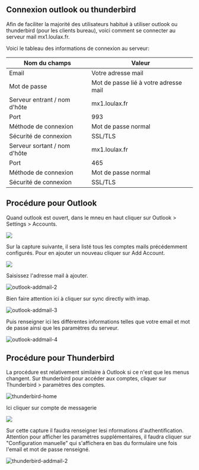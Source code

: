 ## Connexion outlook ou thunderbird

Afin de faciliter la majorité des utilisateurs habitué à utiliser outlook ou thunderbird (pour les clients bureau), voici comment se connecter au serveur mail mx1.loulax.fr.

Voici le tableau des informations de connexion au serveur:

| Nom du champs                | Valeur                                |
| ---------------------------- | ------------------------------------- |
| Email                        | Votre adresse mail                    |
| Mot de passe                 | Mot de passe lié à votre adresse mail |
| Serveur entrant / nom d'hôte | mx1.loulax.fr                         |
| Port                         | 993                                   |
| Méthode de connexion         | Mot de passe normal                   |
| Sécurité de connexion        | SSL/TLS                               |
| Serveur sortant / nom d'hôte | mx1.loulax.fr                         |
| Port                         | 465                                   |
| Méthode de connexion         | Mot de passe normal                   |
| Sécurité de connexion        | SSL/TLS                               |







## Procédure pour Outlook

Quand outlook est ouvert, dans le mneu en haut cliquer sur Outlook > Settings > Accounts.

![](img/outlook-settings.png)

Sur la capture suivante, il sera listé tous les comptes mails précédemment configurés. Pour en ajouter un nouveau cliquer sur Add Account.

![](img/outlook-addmail-1.png)

Saisissez l'adresse mail à ajouter.

![outlook-addmail-2](img/outlook-addmail-2.png)





Bien faire attention ici à cliquer sur sync directly with imap.

![outlook-addmail-3](img/outlook-addmail-3.png)

Puis renseigner ici les différentes informations telles que votre email et mot de passe ainsi que les paramètres du serveur.

![outlook-addmail-4](img/outlook-addmail-4.png)





## Procédure pour Thunderbird

La procédure est relativement similaire à Outlook si ce n'est que les menus changent. Sur thunderbird pour accéder aux comptes, cliquer sur Thunderbird > paramètres des comptes.

![thunderbird-home](img/thunderbird-home.png)

Ici cliquer sur compte de messagerie

![](img/thunderbird-addmail-1.png)

Sur cette capture il faudra renseigner lesi nformations d'authentification. Attention pour afficher les paramètres supplémentaires, il faudra cliquer sur "Configuration manuelle" qui s'affichera en bas du formulaire une fois l'email et mot de passe renseigné.

![thunderbird-addmail-2](img/thunderbird-addmail-2.png)

